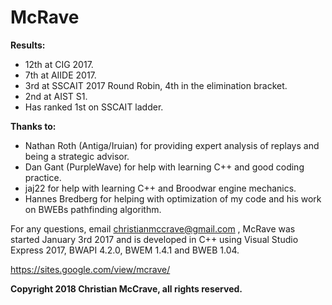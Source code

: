 # McRave

**Results:**
- 12th at CIG 2017.
- 7th at AIIDE 2017.
- 3rd at SSCAIT 2017 Round Robin, 4th in the elimination bracket.
- 2nd at AIST S1.
- Has ranked 1st on SSCAIT ladder.

**Thanks to:**
- Nathan Roth (Antiga/Iruian) for providing expert analysis of replays and being a strategic advisor.
- Dan Gant (PurpleWave) for help with learning C++ and good coding practice.
- jaj22 for help with learning C++ and Broodwar engine mechanics.
- Hannes Bredberg for helping with optimization of my code and his work on BWEBs pathfinding algorithm.

For any questions, email christianmccrave@gmail.com , McRave was started January 3rd 2017 and is developed in C++ using Visual Studio Express 2017, BWAPI 4.2.0, BWEM 1.4.1 and BWEB 1.04.

https://sites.google.com/view/mcrave/

**Copyright 2018 Christian McCrave, all rights reserved.**
